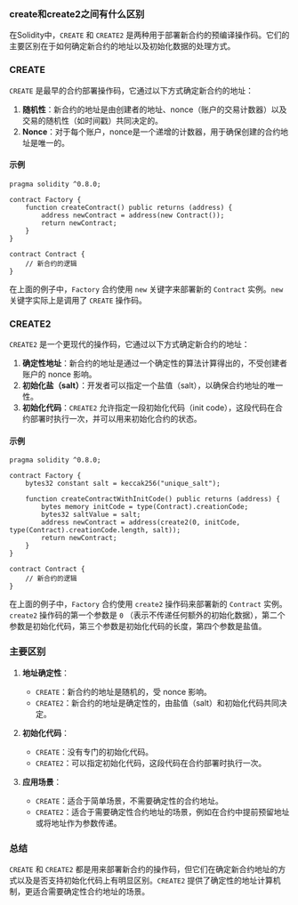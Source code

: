 ### create和create2之间有什么区别

在Solidity中，`CREATE` 和 `CREATE2` 是两种用于部署新合约的预编译操作码。它们的主要区别在于如何确定新合约的地址以及初始化数据的处理方式。

### CREATE

`CREATE` 是最早的合约部署操作码，它通过以下方式确定新合约的地址：

1. **随机性**：新合约的地址是由创建者的地址、nonce（账户的交易计数器）以及交易的随机性（如时间戳）共同决定的。
2. **Nonce**：对于每个账户，nonce是一个递增的计数器，用于确保创建的合约地址是唯一的。

#### 示例

```solidity
pragma solidity ^0.8.0;

contract Factory {
    function createContract() public returns (address) {
        address newContract = address(new Contract());
        return newContract;
    }
}

contract Contract {
    // 新合约的逻辑
}
```

在上面的例子中，`Factory` 合约使用 `new` 关键字来部署新的 `Contract` 实例。`new` 关键字实际上是调用了 `CREATE` 操作码。

### CREATE2

`CREATE2` 是一个更现代的操作码，它通过以下方式确定新合约的地址：

1. **确定性地址**：新合约的地址是通过一个确定性的算法计算得出的，不受创建者账户的 nonce 影响。
2. **初始化盐（salt）**：开发者可以指定一个盐值（salt），以确保合约地址的唯一性。
3. **初始化代码**：`CREATE2` 允许指定一段初始化代码（init code），这段代码在合约部署时执行一次，并可以用来初始化合约的状态。

#### 示例

```solidity
pragma solidity ^0.8.0;

contract Factory {
    bytes32 constant salt = keccak256("unique_salt");

    function createContractWithInitCode() public returns (address) {
        bytes memory initCode = type(Contract).creationCode;
        bytes32 saltValue = salt;
        address newContract = address(create2(0, initCode, type(Contract).creationCode.length, salt));
        return newContract;
    }
}

contract Contract {
    // 新合约的逻辑
}
```

在上面的例子中，`Factory` 合约使用 `create2` 操作码来部署新的 `Contract` 实例。`create2` 操作码的第一个参数是 `0`
（表示不传递任何额外的初始化数据），第二个参数是初始化代码，第三个参数是初始化代码的长度，第四个参数是盐值。

### 主要区别

1. **地址确定性**：

    - `CREATE`：新合约的地址是随机的，受 nonce 影响。
    - `CREATE2`：新合约的地址是确定性的，由盐值（salt）和初始化代码共同决定。

2. **初始化代码**：

    - `CREATE`：没有专门的初始化代码。
    - `CREATE2`：可以指定初始化代码，这段代码在合约部署时执行一次。

3. **应用场景**：

    - `CREATE`：适合于简单场景，不需要确定性的合约地址。
    - `CREATE2`：适合于需要确定性合约地址的场景，例如在合约中提前预留地址或将地址作为参数传递。

### 总结

`CREATE` 和 `CREATE2`
都是用来部署新合约的操作码，但它们在确定新合约地址的方式以及是否支持初始化代码上有明显区别。`CREATE2`
提供了确定性的地址计算机制，更适合需要确定性合约地址的场景。